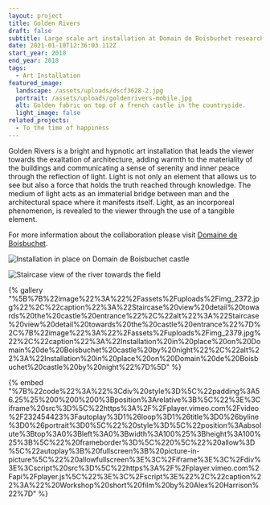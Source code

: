 ```yaml
---
layout: project
title: Golden Rivers
draft: false
subtitle: Large scale art installation at Domain de Boisbuchet research center
date: 2021-01-10T12:36:03.112Z
start_year: 2018
end_year: 2018
tags:
  - Art Installation
featured_image:
  landscape: /assets/uploads/dscf3628-2.jpg
  portrait: /assets/uploads/goldenrivers-mobile.jpg
  alt: Golden fabric on top of a french castle in the countryside.
  light_image: false
related_projects:
  - To the time of happiness
---
```

Golden Rivers is a bright and hypnotic art installation that leads the viewer towards the exaltation of architecture, adding warmth to the materiality of the buildings and communicating a sense of serenity and inner peace through the reflection of light. Light is not only an element that allows us to see but also a force that holds the truth reached through knowledge. The medium of light acts as an immaterial bridge between man and the architectural space where it manifests itself. Light, as an incorporeal phenomenon, is revealed to the viewer through the use of a tangible element. 

For more information about the collaboration please visit [Domaine de Boisbuchet](https://www.boisbuchet.org/workshop/exploring-light/).

![Installation in place on Domain de Boisbuchet castle](/assets/uploads/dscf3638.jpg "Installation in place on Domain de Boisbuchet castle")

![Staircase view of the river towards the field](/assets/uploads/stairs.jpg "Staircase view of the river towards the field")

{% gallery "%5B%7B%22image%22%3A%22%2Fassets%2Fuploads%2Fimg_2372.jpg%22%2C%22caption%22%3A%22Staircase%20view%20detail%20towards%20the%20castle%20entrance%22%2C%22alt%22%3A%22Staircase%20view%20detail%20towards%20the%20castle%20entrance%22%7D%2C%7B%22image%22%3A%22%2Fassets%2Fuploads%2Fimg_2379.jpg%22%2C%22caption%22%3A%22Installation%20in%20place%20on%20Domain%20de%20Boisbuchet%20castle%20by%20night%22%2C%22alt%22%3A%22Installation%20in%20place%20on%20Domain%20de%20Boisbuchet%20castle%20by%20night%22%7D%5D" %}

{% embed "%7B%22code%22%3A%22%3Cdiv%20style%3D%5C%22padding%3A56.25%25%200%200%200%3Bposition%3Arelative%3B%5C%22%3E%3Ciframe%20src%3D%5C%22https%3A%2F%2Fplayer.vimeo.com%2Fvideo%2F232454423%3Fautoplay%3D1%26loop%3D1%26title%3D0%26byline%3D0%26portrait%3D0%5C%22%20style%3D%5C%22position%3Aabsolute%3Btop%3A0%3Bleft%3A0%3Bwidth%3A100%25%3Bheight%3A100%25%3B%5C%22%20frameborder%3D%5C%220%5C%22%20allow%3D%5C%22autoplay%3B%20fullscreen%3B%20picture-in-picture%5C%22%20allowfullscreen%3E%3C%2Fiframe%3E%3C%2Fdiv%3E%3Cscript%20src%3D%5C%22https%3A%2F%2Fplayer.vimeo.com%2Fapi%2Fplayer.js%5C%22%3E%3C%2Fscript%3E%22%2C%22caption%22%3A%22%20Workshop%20short%20film%20by%20Alex%20Harrison%22%7D" %}
